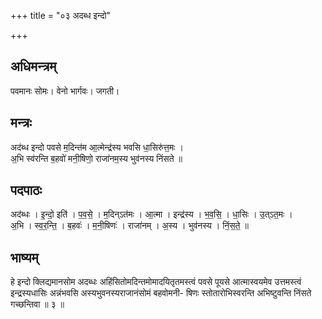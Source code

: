 +++
title = "०३ अदब्ध इन्दो"

+++
## अधिमन्त्रम्
पवमानः सोमः। वेनो भार्गवः। जगती।

## मन्त्रः
अद॑ब्ध इन्दो पवसे म॒दिन्त॑म आ॒त्मेन्द्र॑स्य भवसि धा॒सिरु॑त्त॒मः ।  
अ॒भि स्व॑रन्ति ब॒हवो॑ मनी॒षिणो॒ राजा॑नम॒स्य भुव॑नस्य निंसते ॥

## पदपाठः
अद॑ब्धः । इ॒न्दो॒ इति॑ । प॒व॒से॒ । म॒दिन्ऽत॑मः । आ॒त्मा । इन्द्र॑स्य । भ॒व॒सि॒ । धा॒सिः । उ॒त्ऽत॒मः ।  
अ॒भि । स्व॒र॒न्ति॒ । ब॒हवः॑ । म॒नी॒षिणः॑ । राजा॑नम् । अ॒स्य । भुव॑नस्य । निं॒स॒ते॒ ॥

## भाष्यम्
हे इन्दो क्लिद्यमानसोम अदब्धः अहिंसितोमदिन्तमोमादयितृतमस्त्वं पवसे पूयसे आत्मास्वयमेव उत्तमस्त्वं इन्द्रस्यधासिः अन्नंभवसि अस्यभुवनस्यराजानंसोमं बहवोमनी- षिणः स्तोतारोभिस्वरन्ति अभिष्टुवन्ति निंसते गच्छन्तिवा ॥ ३ ॥